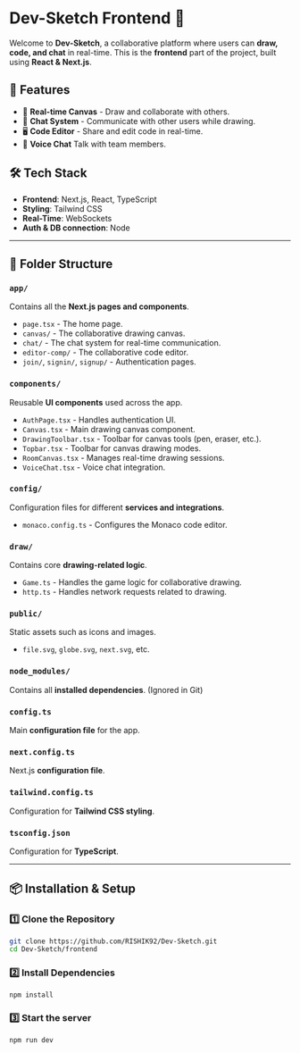 # Dev-Sketch Frontend 🎨

Welcome to **Dev-Sketch**, a collaborative platform where users can **draw, code, and chat** in real-time. This is the **frontend** part of the project, built using **React & Next.js**.

## 🚀 Features
- 🎨 **Real-time Canvas** - Draw and collaborate with others.
- 💬 **Chat System** - Communicate with other users while drawing.
- 🖥️ **Code Editor** - Share and edit code in real-time.
- 🎤 **Voice Chat** Talk with team members.

## 🛠️ Tech Stack
- **Frontend**: Next.js, React, TypeScript
- **Styling**: Tailwind CSS
- **Real-Time**: WebSockets
- **Auth & DB connection**: Node

---

## 📂 Folder Structure

### `app/`
Contains all the **Next.js pages and components**.  
- `page.tsx` - The home page.
- `canvas/` - The collaborative drawing canvas.
- `chat/` - The chat system for real-time communication.
- `editor-comp/` - The collaborative code editor.
- `join/`, `signin/`, `signup/` - Authentication pages.

### `components/`
Reusable **UI components** used across the app.
- `AuthPage.tsx` - Handles authentication UI.
- `Canvas.tsx` - Main drawing canvas component.
- `DrawingToolbar.tsx` - Toolbar for canvas tools (pen, eraser, etc.).
- `Topbar.tsx` - Toolbar for canvas drawing modes.
- `RoomCanvas.tsx` - Manages real-time drawing sessions.
- `VoiceChat.tsx` - Voice chat integration.

### `config/`
Configuration files for different **services and integrations**.
- `monaco.config.ts` - Configures the Monaco code editor.

### `draw/`
Contains core **drawing-related logic**.
- `Game.ts` - Handles the game logic for collaborative drawing.
- `http.ts` - Handles network requests related to drawing.

### `public/`
Static assets such as icons and images.
- `file.svg`, `globe.svg`, `next.svg`, etc.

### `node_modules/`
Contains all **installed dependencies**. (Ignored in Git)

### `config.ts`
Main **configuration file** for the app.

### `next.config.ts`
Next.js **configuration file**.

### `tailwind.config.ts`
Configuration for **Tailwind CSS styling**.

### `tsconfig.json`
Configuration for **TypeScript**.

---

## 📦 Installation & Setup

### 1️⃣ Clone the Repository
```sh
git clone https://github.com/RISHIK92/Dev-Sketch.git
cd Dev-Sketch/frontend
```

### 2️⃣ Install Dependencies
```sh
npm install
```
### 3️⃣ Start the server
```sh
npm run dev
```
